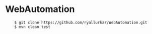 # WebAutomation


        $ git clone https://github.com/ryallurkar/WebAutomation.git
        $ mvn clean test

